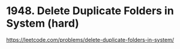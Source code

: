 # 1948. Delete Duplicate Folders in System (hard)

https://leetcode.com/problems/delete-duplicate-folders-in-system/
